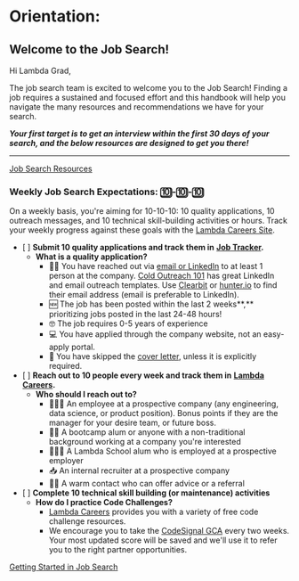 # Orientation:

## Welcome to the Job Search!

Hi Lambda Grad,

The job search team is excited to welcome you to the Job Search! Finding a job requires a sustained and focused effort and this handbook will help you navigate the many resources and recommendations we have for your search.

_**Your first target is to get an interview within the first 30 days of your search, and the below resources are designed to get you there!**_

***

[Job Search Resources](https://www.notion.so/4a6ee52d9a2840c2867ac1fd943d7fef)

### Weekly Job Search Expectations: 🔟-🔟-🔟

On a weekly basis, you're aiming for 10-10-10: 10 quality applications, 10 outreach messages, and 10 technical skill-building activities or hours. Track your weekly progress against these goals with the [Lambda Careers Site](https://careers.lambdaschool.com).

* \[ ] **Submit 10 quality applications and track them in** [**Job Tracker**](https://careers.lambdaschool.com/jobtracker)**.**
  * **What is a quality application?**
    * 👋🏽 You have reached out via [email or LinkedIn](https://www.notion.so/Cold-Outreach-101-9b887ce51ecc4a58bc972415fcf6e934) to at least 1 person at the company. [Cold Outreach 101](https://www.notion.so/Cold-Outreach-101-9b887ce51ecc4a58bc972415fcf6e934) has great LinkedIn and email outreach templates. Use [Clearbit](https://chrome.google.com/webstore/detail/clearbit-connect-supercha/pmnhcgfcafcnkbengdcanjablaabjplo?hl=en) or [hunter.io](http://hunter.io) to find their email address (email is preferable to LinkedIn).
    * 🆕 The job has been posted within the last 2 weeks\*\*,\*\* prioritizing jobs posted in the last 24-48 hours!
    * 🤓 The job requires 0-5 years of experience
    * 💻 You have applied through the company website, not an easy-apply portal.
    * 📜 You have skipped the [cover letter](https://www.notion.so/Cover-Letters-57659b80226442c2accd2a4895e1b950), unless it is explicitly required.
* \[ ] **Reach out to 10 people every week and track them in** [**Lambda Careers**](https://careers.lambdaschool.com)**.**
  * **Who should I reach out to?**
    * 👩🏾‍💻 An employee at a prospective company (any engineering, data science, or product position). Bonus points if they are the manager for your desire team, or future boss.
    * 👩‍🔧 A bootcamp alum or anyone with a non-traditional background working at a company you're interested
    * 👨🏼‍🎓 A Lambda School alum who is employed at a prospective employer
    * 📥 An internal recruiter at a prospective company
    * 👯‍♀️ A warm contact who can offer advice or a referral
* \[ ] **Complete 10 technical skill building (or maintenance) activities**
  * **How do I practice Code Challenges?**
    * [Lambda Careers](https://careers.lambdaschool.com) provides you with a variety of free code challenge resources.
    * We encourage you to take the [CodeSignal GCA](https://app.codesignal.com/signup?certifiedInvite=TGy6wcugpm4LMFEQX) every two weeks. Your most updated score will be saved and we'll use it to refer you to the right partner opportunities.

[Getting Started in Job Search](https://www.notion.so/Getting-Started-in-Job-Search-f626bedc1db14988a99ce43b1c1db58e)
